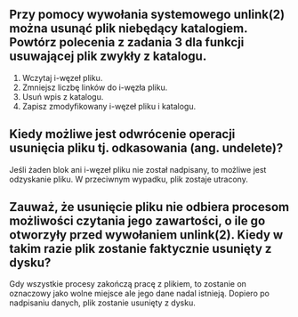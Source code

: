 ## Przy pomocy wywołania systemowego unlink(2) można usunąć plik niebędący katalogiem. Powtórz polecenia z zadania 3 dla funkcji usuwającej plik zwykły z katalogu.

1. Wczytaj i-węzeł pliku.
2. Zmniejsz liczbę linków do i-węzła pliku.
3. Usuń wpis z katalogu.
4. Zapisz zmodyfikowany i-węzeł pliku i katalogu.

## Kiedy możliwe jest odwrócenie operacji usunięcia pliku tj. odkasowania (ang. undelete)?
Jeśli żaden blok ani i-węzeł pliku nie został nadpisany, to możliwe jest odzyskanie pliku. W przeciwnym wypadku, plik zostaje utracony.

## Zauważ, że usunięcie pliku nie odbiera procesom możliwości czytania jego zawartości, o ile go otworzyły przed wywołaniem unlink(2). Kiedy w takim razie plik zostanie faktycznie usunięty z dysku?
Gdy wszystkie procesy zakończą pracę z plikiem, to zostanie on oznaczowy jako wolne miejsce ale jego dane nadal istnieją. Dopiero po nadpisaniu danych, plik zostanie usunięty z dysku.
